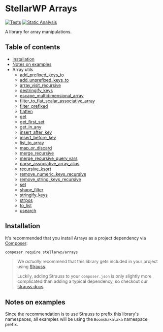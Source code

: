 # StellarWP Arrays

[![Tests](https://github.com/stellarwp/arrays/workflows/Tests/badge.svg)](https://github.com/stellarwp/arrays/actions?query=branch%3Amain) [![Static Analysis](https://github.com/stellarwp/arrays/actions/workflows/static-analysis.yml/badge.svg)](https://github.com/stellarwp/arrays/actions/workflows/static-analysis.yml)

A library for array manipulations.

## Table of contents

* [Installation](#installation)
* [Notes on examples](#notes-on-examples)
* Array utils
  * [add_prefixed_keys_to](/docs/classes/StellarWP/Arrays/Array_Utils.md#add_prefixed_keys_to)
  * [add_unprefixed_keys_to](/docs/classes/StellarWP/Arrays/Array_Utils.md#add_unprefixed_keys_to)
  * [array_visit_recursive](/docs/classes/StellarWP/Arrays/Array_Utils.md#array_visit_recursive)
  * [destringify_keys](/docs/classes/StellarWP/Arrays/Array_Utils.md#destringify_keys)
  * [escape_multidimensional_array](/docs/classes/StellarWP/Arrays/Array_Utils.md#escape_multidimensional_array)
  * [filter_to_flat_scalar_associative_array](/docs/classes/StellarWP/Arrays/Array_Utils.md#filter_to_flat_scalar_associative_array)
  * [filter_prefixed](/docs/classes/StellarWP/Arrays/Array_Utils.md#filter_prefixed)
  * [flatten](/docs/classes/StellarWP/Arrays/Array_Utils.md#flatten)
  * [get](/docs/classes/StellarWP/Arrays/Array_Utils.md#get)
  * [get_first_set](/docs/classes/StellarWP/Arrays/Array_Utils.md#get_first_set)
  * [get_in_any](/docs/classes/StellarWP/Arrays/Array_Utils.md#get_in_any)
  * [insert_after_key](/docs/classes/StellarWP/Arrays/Array_Utils.md#insert_after_key)
  * [insert_before_key](/docs/classes/StellarWP/Arrays/Array_Utils.md#insert_before_key)
  * [list_to_array](/docs/classes/StellarWP/Arrays/Array_Utils.md#list_to_array)
  * [map_or_discard](/docs/classes/StellarWP/Arrays/Array_Utils.md#map_or_discard)
  * [merge_recursive](/docs/classes/StellarWP/Arrays/Array_Utils.md#merge_recursive)
  * [merge_recursive_query_vars](/docs/classes/StellarWP/Arrays/Array_Utils.md#merge_recursive_query_vars)
  * [parse_associative_array_alias](/docs/classes/StellarWP/Arrays/Array_Utils.md#parse_associative_array_alias)
  * [recursive_ksort](/docs/classes/StellarWP/Arrays/Array_Utils.md#recursive_ksort)
  * [remove_numeric_keys_recursive](/docs/classes/StellarWP/Arrays/Array_Utils.md#remove_numeric_keys_recursive)
  * [remove_string_keys_recursive](/docs/classes/StellarWP/Arrays/Array_Utils.md#remove_string_keys_recursive)
  * [set](/docs/classes/StellarWP/Arrays/Array_Utils.md#set)
  * [shape_filter](/docs/classes/StellarWP/Arrays/Array_Utils.md#shape_filter)
  * [stringify_keys](/docs/classes/StellarWP/Arrays/Array_Utils.md#stringify_keys)
  * [strpos](/docs/classes/StellarWP/Arrays/Array_Utils.md#strpos)
  * [to_list](/docs/classes/StellarWP/Arrays/Array_Utils.md#to_list)
  * [usearch](/docs/classes/StellarWP/Arrays/Array_Utils.md#usearch)

## Installation

It's recommended that you install Arrays as a project dependency via [Composer](https://getcomposer.org/):

```bash
composer require stellarwp/arrays
```

> We _actually_ recommend that this library gets included in your project using [Strauss](https://github.com/BrianHenryIE/strauss).
>
> Luckily, adding Strauss to your `composer.json` is only slightly more complicated than adding a typical dependency, so checkout our [strauss docs](https://github.com/stellarwp/global-docs/blob/main/docs/strauss-setup.md).

## Notes on examples

Since the recommendation is to use Strauss to prefix this library's namespaces, all examples will be using the `Boomshakalaka` namespace prefix.
